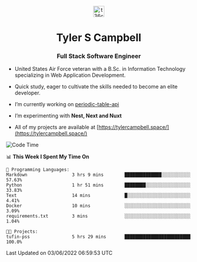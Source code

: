 <p align="center">
<a href="https://www.linkedin.com/in/t36campbell" target="blank"><img align="center" src="https://ik.imagekit.io/t36campbell/Portfolio/linkedin.png.original_m8bbGgPh6.png" alt="t36campbell" height="30" width="30" /></a>
</p>
<h1 align="center">Tyler S Campbell</h1>
<h3 align="center">Full Stack Software Engineer</h3>

* United States Air Force veteran with a B.Sc. in Information Technology specializing in Web Application Development. 

* Quick study, eager to cultivate the skills needed to become an elite developer.

* I’m currently working on [periodic-table-api](https://github.com/t36campbell/periodic-table-api)

* I’m experimenting with **Nest, Next and Nuxt**

* All of my projects are available at [https://tylercampbell.space/](https://tylercampbell.space/)

<!--START_SECTION:waka-->
![Code Time](http://img.shields.io/badge/Code%20Time-1%2C641%20hrs%2028%20mins-blue)

📊 **This Week I Spent My Time On** 

```text
💬 Programming Languages: 
Markdown                 3 hrs 9 mins        ██████████████░░░░░░░░░░░   57.63% 
Python                   1 hr 51 mins        ████████░░░░░░░░░░░░░░░░░   33.83% 
Text                     14 mins             █░░░░░░░░░░░░░░░░░░░░░░░░   4.41% 
Docker                   10 mins             ░░░░░░░░░░░░░░░░░░░░░░░░░   3.09% 
requirements.txt         3 mins              ░░░░░░░░░░░░░░░░░░░░░░░░░   1.04%

🐱‍💻 Projects: 
tufin-pss                5 hrs 29 mins       █████████████████████████   100.0%

```


 Last Updated on 03/06/2022 06:59:53 UTC
<!--END_SECTION:waka-->
